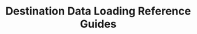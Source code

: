 ---
# -------------------------- #
#          PAGE INFO         #
# -------------------------- #

title: Destination Data Loading Reference Guides
permalink: /replication/loading/destination-guides
redirect_from: 
  - /replication/reference
  - /data-structure/loading-stitch-data-into-destinations
keywords: loading behavior, loading, how data is loaded, data structure
summary: "Every destination handles data differently. Learn about what your destination supports, what it doesn't, and how Stitch will load your data as a result."

key: "loading-reference"
type: "loading-reference"

layout: general
toc: false
feedback: false


# -------------------------- #
#           INTRO            #
# -------------------------- #

intro: |
  {% include misc/data-files.html %}

  {{ page.summary }}

  Each guide covers scenarios involving Primary Keys, data types, object names, schema changes, and destination changes.


# -------------------------- #
#          CONTENT           #
# -------------------------- #

sections:
  - title: "Select your destination"
    anchor: "select-destination"
    content: |
      {% assign data-loading-guides = site.replication | where:"content-type","loading-reference" | sort: "display_name" %}

      <ul class="tiles three-columns">
      {% for guide in data-loading-guides %}

      {% if guide.branded == true %}
        {% assign connection-type = guide.display_name | slugify %}
      {% else %}
        {% assign connection-type = guide.type %}
      {% endif %}
        <li>
          <a href="{{ guide.url | prepend: site.baseurl }}">
            <img src="{{ site.baseurl }}/images/destinations/icons/{{ connection-type }}.svg" alt="{{ guide.display_name }}">
          </a>
          <strong>{{ guide.display_name }}</strong><br>

          {% if guide.has-versions == true %}
            {% include shared/versioning/version-menu.html connection-type="destination" menu-type="category-page" item-name="guide" %}
          {% else %}
            <a href="{{ guide.url | prepend: site.baseurl }}">Loading Reference</a>      
          {% endif %}
        </li>
      {% endfor %}
      </ul>
---